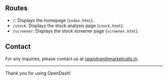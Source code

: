 
## Routes

- `/`: Displays the homepage (`index.html`).
- `/stock`: Displays the stock analysis page (`stock.html`).
- `/screener`: Displays the stock screener page (`screener.html`).




## Contact

For any inquiries, please contact us at [rajandran@marketcalls.in](mailto:rajandran@marketcalls.in).

---

Thank you for using OpenDash!
